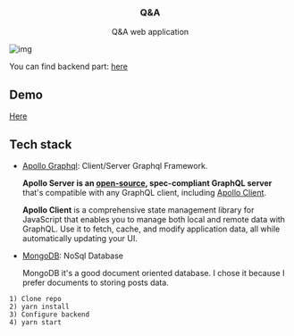 <h3 align="center">
  Q&A
</h3>

<p align="center">
  Q&A web application
</p>


![img](https://i.imgur.com/8LjxxXA.gif)

You can find backend part: [here](https://github.com/NiFos/qa-backend)

## Demo

[Here](https://qa-frontend.netlify.app/)

## Tech stack

- [Apollo Graphql](apollographql.com/): Client/Server Graphql Framework.

  **Apollo Server is an [open-source](https://github.com/apollographql/apollo-server), spec-compliant GraphQL server** that's compatible with any GraphQL client, including [Apollo Client](https://www.apollographql.com/docs/react). 

  **Apollo Client** is a comprehensive state management  library for JavaScript that enables you to manage both local and remote  data with GraphQL. Use it to fetch, cache, and modify application data,  all while automatically updating your UI.

- [MongoDB](https://www.mongodb.com/): NoSql Database

  MongoDB it's a good document oriented database. I chose it because I prefer documents to storing posts data.

```
1) Clone repo
2) yarn install
3) Configure backend
4) yarn start
```
